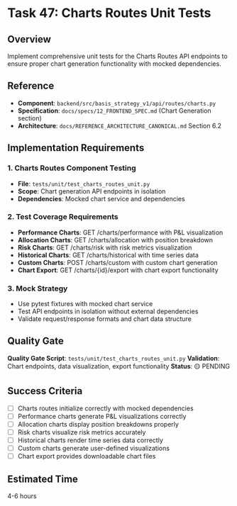 # Task 47: Charts Routes Unit Tests

## Overview
Implement comprehensive unit tests for the Charts Routes API endpoints to ensure proper chart generation functionality with mocked dependencies.

## Reference
- **Component**: `backend/src/basis_strategy_v1/api/routes/charts.py`
- **Specification**: `docs/specs/12_FRONTEND_SPEC.md` (Chart Generation section)
- **Architecture**: `docs/REFERENCE_ARCHITECTURE_CANONICAL.md` Section 6.2

## Implementation Requirements

### 1. Charts Routes Component Testing
- **File**: `tests/unit/test_charts_routes_unit.py`
- **Scope**: Chart generation API endpoints in isolation
- **Dependencies**: Mocked chart service and dependencies

### 2. Test Coverage Requirements
- **Performance Charts**: GET /charts/performance with P&L visualization
- **Allocation Charts**: GET /charts/allocation with position breakdown
- **Risk Charts**: GET /charts/risk with risk metrics visualization
- **Historical Charts**: GET /charts/historical with time series data
- **Custom Charts**: POST /charts/custom with custom chart generation
- **Chart Export**: GET /charts/{id}/export with chart export functionality

### 3. Mock Strategy
- Use pytest fixtures with mocked chart service
- Test API endpoints in isolation without external dependencies
- Validate request/response formats and chart data structure

## Quality Gate
**Quality Gate Script**: `tests/unit/test_charts_routes_unit.py`
**Validation**: Chart endpoints, data visualization, export functionality
**Status**: 🟡 PENDING

## Success Criteria
- [ ] Charts routes initialize correctly with mocked dependencies
- [ ] Performance charts generate P&L visualizations correctly
- [ ] Allocation charts display position breakdowns properly
- [ ] Risk charts visualize risk metrics accurately
- [ ] Historical charts render time series data correctly
- [ ] Custom charts generate user-defined visualizations
- [ ] Chart export provides downloadable chart files

## Estimated Time
4-6 hours
